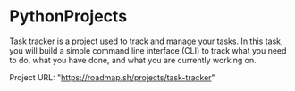 # PythonProjects
Task tracker is a project used to track and manage your tasks. In this task, you will build a simple command line interface (CLI) to track what you need to do, what you have done, and what you are currently working on.

Project URL: "https://roadmap.sh/projects/task-tracker"
